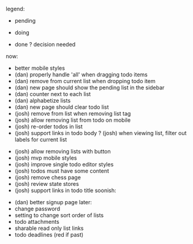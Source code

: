 legend:
- pending
* doing
+ done
? decision needed

now:
- better mobile styles
- (dan) properly handle 'all' when dragging todo items
- (dan) remove from current list when dropping todo item
- (dan) new page should show the pending list in the sidebar
- (dan) counter next to each list
- (dan) alphabetize lists
- (dan) new page should clear todo list
- (josh) remove from list when removing list tag
- (josh) allow removing list from todo on mobile
- (josh) re-order todos in list
- (josh) support links in todo body
? (josh) when viewing list, filter out labels for current list
+ (josh) allow removing lists with button
+ (josh) mvp mobile styles
+ (josh) improve single todo editor styles
+ (josh) todos must have some content
+ (josh) remove chess page
+ (josh) review state stores
+ (josh) support links in todo title
soonish:
- (dan) better signup page
later:
- change password
- setting to change sort order of lists
- todo attachments
- sharable read only list links
- todo deadlines (red if past)
